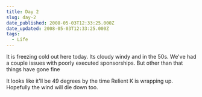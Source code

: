 ```yaml
---
title: Day 2
slug: day-2
date_published: 2008-05-03T12:33:25.000Z
date_updated: 2008-05-03T12:33:25.000Z
tags:
  - Life
---
```


It is freezing cold out here today. Its cloudy windy and in the 50s. We've had a couple issues with poorly executed sponsorships. But other than that things have gone fine

It looks like it'll be 49 degrees by the time Relient K is wrapping up. Hopefully the wind will die down too.
